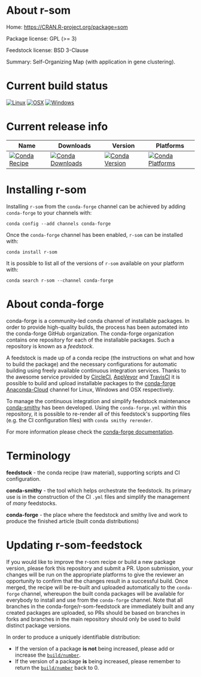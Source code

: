 About r-som
===========

Home: https://CRAN.R-project.org/package=som

Package license: GPL (>= 3)

Feedstock license: BSD 3-Clause

Summary: Self-Organizing Map (with application in gene clustering).



Current build status
====================

[![Linux](https://img.shields.io/circleci/project/github/conda-forge/r-som-feedstock/master.svg?label=Linux)](https://circleci.com/gh/conda-forge/r-som-feedstock)
[![OSX](https://img.shields.io/travis/conda-forge/r-som-feedstock/master.svg?label=macOS)](https://travis-ci.org/conda-forge/r-som-feedstock)
[![Windows](https://img.shields.io/appveyor/ci/conda-forge/r-som-feedstock/master.svg?label=Windows)](https://ci.appveyor.com/project/conda-forge/r-som-feedstock/branch/master)

Current release info
====================

| Name | Downloads | Version | Platforms |
| --- | --- | --- | --- |
| [![Conda Recipe](https://img.shields.io/badge/recipe-r--som-green.svg)](https://anaconda.org/conda-forge/r-som) | [![Conda Downloads](https://img.shields.io/conda/dn/conda-forge/r-som.svg)](https://anaconda.org/conda-forge/r-som) | [![Conda Version](https://img.shields.io/conda/vn/conda-forge/r-som.svg)](https://anaconda.org/conda-forge/r-som) | [![Conda Platforms](https://img.shields.io/conda/pn/conda-forge/r-som.svg)](https://anaconda.org/conda-forge/r-som) |

Installing r-som
================

Installing `r-som` from the `conda-forge` channel can be achieved by adding `conda-forge` to your channels with:

```
conda config --add channels conda-forge
```

Once the `conda-forge` channel has been enabled, `r-som` can be installed with:

```
conda install r-som
```

It is possible to list all of the versions of `r-som` available on your platform with:

```
conda search r-som --channel conda-forge
```


About conda-forge
=================

conda-forge is a community-led conda channel of installable packages.
In order to provide high-quality builds, the process has been automated into the
conda-forge GitHub organization. The conda-forge organization contains one repository
for each of the installable packages. Such a repository is known as a *feedstock*.

A feedstock is made up of a conda recipe (the instructions on what and how to build
the package) and the necessary configurations for automatic building using freely
available continuous integration services. Thanks to the awesome service provided by
[CircleCI](https://circleci.com/), [AppVeyor](https://www.appveyor.com/)
and [TravisCI](https://travis-ci.org/) it is possible to build and upload installable
packages to the [conda-forge](https://anaconda.org/conda-forge)
[Anaconda-Cloud](https://anaconda.org/) channel for Linux, Windows and OSX respectively.

To manage the continuous integration and simplify feedstock maintenance
[conda-smithy](https://github.com/conda-forge/conda-smithy) has been developed.
Using the ``conda-forge.yml`` within this repository, it is possible to re-render all of
this feedstock's supporting files (e.g. the CI configuration files) with ``conda smithy rerender``.

For more information please check the [conda-forge documentation](https://conda-forge.org/docs/).

Terminology
===========

**feedstock** - the conda recipe (raw material), supporting scripts and CI configuration.

**conda-smithy** - the tool which helps orchestrate the feedstock.
                   Its primary use is in the construction of the CI ``.yml`` files
                   and simplify the management of *many* feedstocks.

**conda-forge** - the place where the feedstock and smithy live and work to
                  produce the finished article (built conda distributions)


Updating r-som-feedstock
========================

If you would like to improve the r-som recipe or build a new
package version, please fork this repository and submit a PR. Upon submission,
your changes will be run on the appropriate platforms to give the reviewer an
opportunity to confirm that the changes result in a successful build. Once
merged, the recipe will be re-built and uploaded automatically to the
`conda-forge` channel, whereupon the built conda packages will be available for
everybody to install and use from the `conda-forge` channel.
Note that all branches in the conda-forge/r-som-feedstock are
immediately built and any created packages are uploaded, so PRs should be based
on branches in forks and branches in the main repository should only be used to
build distinct package versions.

In order to produce a uniquely identifiable distribution:
 * If the version of a package **is not** being increased, please add or increase
   the [``build/number``](https://conda.io/docs/user-guide/tasks/build-packages/define-metadata.html#build-number-and-string).
 * If the version of a package **is** being increased, please remember to return
   the [``build/number``](https://conda.io/docs/user-guide/tasks/build-packages/define-metadata.html#build-number-and-string)
   back to 0.
